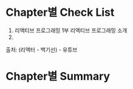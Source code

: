 # Chapter별 Check List
1. 리액티브 프로그래밍 1부 리액티브 프로그래밍 소개
2. 

출처: (리액터 - 백기선) - 유튜브

# Chapter별 Summary
## 
